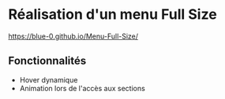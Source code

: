 # Réalisation d'un menu Full Size

https://blue-0.github.io/Menu-Full-Size/

## Fonctionnalités

- Hover dynamique
- Animation lors de l'accès aux sections

